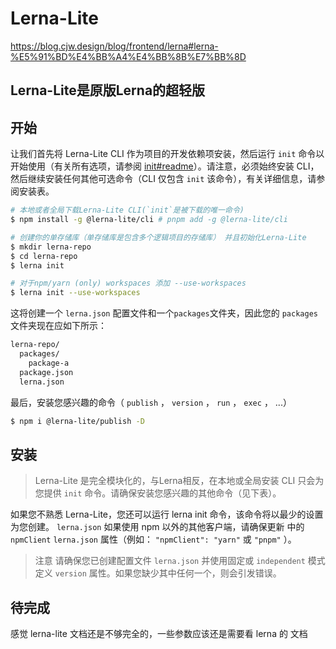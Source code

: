 # Lerna-Lite

https://blog.cjw.design/blog/frontend/lerna#lerna-%E5%91%BD%E4%BB%A4%E4%BB%8B%E7%BB%8D

## Lerna-Lite是原版Lerna的超轻版

## 开始

让我们首先将 Lerna-Lite CLI 作为项目的开发依赖项安装，然后运行 `init` 命令以开始使用（有关所有选项，请参阅  [init#readme](https://github.com/lerna-lite/lerna-lite/tree/main/packages/init#readme)）。请注意，必须始终安装 CLI，然后继续安装任何其他可选命令（CLI 仅包含 `init` 该命令），有关详细信息，请参阅安装表。

```sh
# 本地或者全局下载Lerna-Lite CLI(`init`是被下载的唯一命令)
$ npm install -g @lerna-lite/cli # pnpm add -g @lerna-lite/cli

# 创建你的单存储库（单存储库是包含多个逻辑项目的存储库） 并且初始化Lerna-Lite
$ mkdir lerna-repo
$ cd lerna-repo
$ lerna init

# 对于npm/yarn (only) workspaces 添加 --use-workspaces
$ lerna init --use-workspaces
```

这将创建一个 `lerna.json` 配置文件和一个`packages`文件夹，因此您的 `packages` 文件夹现在应如下所示：

```sh
lerna-repo/
  packages/
    package-a
  package.json
  lerna.json
```

最后，安装您感兴趣的命令（ `publish` ， `version` ， `run` ， `exec` ， ...）

```sh
$ npm i @lerna-lite/publish -D
```

## 安装

> Lerna-Lite 是完全模块化的，与Lerna相反，在本地或全局安装 CLI 只会为您提供 `init` 命令。请确保安装您感兴趣的其他命令（见下表）。

如果您不熟悉 Lerna-Lite，您还可以运行 lerna init 命令，该命令将以最少的设置为您创建。 `lerna.json` 如果使用 npm 以外的其他客户端，请确保更新 中的 `npmClient` `lerna.json` 属性（例如： `"npmClient": "yarn"` 或 `"pnpm"` ）。

> 注意 请确保您已创建配置文件 `lerna.json` 并使用固定或 `independent` 模式定义 `version` 属性。如果您缺少其中任何一个，则会引发错误。

## 待完成

感觉 lerna-lite 文档还是不够完全的，一些参数应该还是需要看 lerna 的 文档